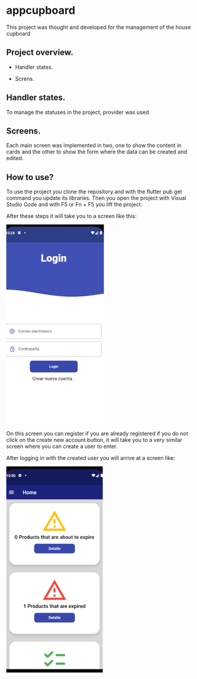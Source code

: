 # appcupboard

This project was thought and developed for the management of the house cupboard

## Project overview.

- Handler states.

- Screns.

## Handler states.

To manage the statuses in the project, provider was used

## Screens.

Each main screen was implemented in two, one to show the content in cards and the other to show the form where the data can be created and edited.

## How to use?

To use the project you clone the repository and with the flutter pub get command you update its libraries. Then you open the project with Visual Studio Code and with F5 or Fn + F5 you lift the project.

After these steps it will take you to a screen like this:

![](https://github.com/Esteban444/CupBoard/blob/Dev/appcupboard/assets/login.png)

On this screen you can register if you are already registered if you do not click on the create new account button, it will take you to a very similar screen where you can create a user to enter.

After logging in with the created user you will arrive at a screen like:

![](https://github.com/Esteban444/CupBoard/blob/Dev/appcupboard/assets/home.png)

